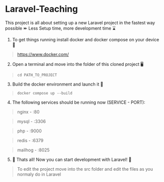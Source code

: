 # Laravel-Teaching
This project is all about setting up a new Laravel project in the fastest way possible ⏩
Less Setup time, more development time ⌛

1. To get things running install docker and docker compose on your device 🐋

> https://www.docker.com/

2. Open a terminal and move into the folder of this cloned project 🖥️

>     cd PATH_TO_PROJECT

3. Build the docker environment and launch it 🚀

>     docker compose up --build

4. The following services should be running now (SERVICE - PORT):

> nginx - :80

> mysql - :3306

> php - :9000

> redis - :6379

> mailhog - :8025


5. 🤩 Thats all! Now you can start development with Laravel! 🤩

> To edit the project move into the src folder and edit the files as you normaly do in Laravel
